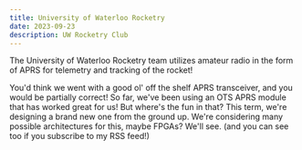```yaml
---
title: University of Waterloo Rocketry
date: 2023-09-23
description: UW Rocketry Club
---
```


The University of Waterloo Rocketry team utilizes amateur radio in the form of APRS for telemetry and tracking of the rocket! 

You'd think we went with a good ol' off the shelf APRS transceiver, and you would be partially correct! So far, we've been using an OTS APRS module that has worked great for us! But where's the fun in that? This term, we're designing a brand new one from the ground up. We're considering many possible architectures for this, maybe FPGAs? We'll see. (and you can see too if you subscribe to my RSS feed!)
